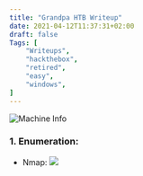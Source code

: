 ```yaml
---
title: "Grandpa HTB Writeup"
date: 2021-04-12T11:37:31+02:00
draft: false
Tags: [
    "Writeups",
    "hackthebox",
    "retired",
    "easy",
    "windows",
]
---
```

![Machine Info](/images/grandpa/1.png)

### 1. Enumeration:
* Nmap:
![](/images/grandpa/2.png)